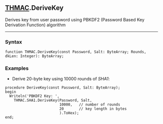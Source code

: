 ## [THMAC](../thmac.md).DeriveKey

Derives key from user password using PBKDF2 (Password Based Key Derivation Function) algorithm

---
### Syntax
```delphi
function THMAC.DeriveKey(const Password, Salt: ByteArray; Rounds, dkLen: Integer): ByteArray;
```

### Examples

*   Derive 20-byte key using 10000 rounds of *SHA1*:
```delphi
procedure DeriveKey(const Password, Salt: ByteArray);
begin
  Writeln('PBKDF2 Key: ',
    THMAC.SHA1.DeriveKey(Password, Salt,
                         10000,   // number of rounds
                         20       // key length in bytes
                         ).ToHex);
end;
```
